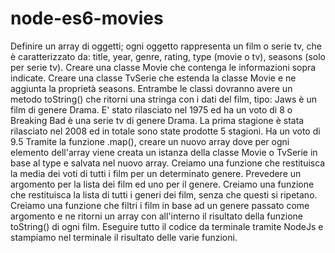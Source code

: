 # node-es6-movies

Definire un array di oggetti; ogni oggetto rappresenta un film o serie tv, che è caratterizzato da: title, year, genre, rating, type (movie o tv), seasons (solo per serie tv).
Creare una classe Movie che contenga le informazioni sopra indicate.
Creare una classe TvSerie che estenda la classe Movie e ne aggiunta la proprietà seasons.
Entrambe le classi dovranno avere un metodo toString() che ritorni una stringa con i dati del film, tipo: Jaws è un film di genere Drama. E' stato rilasciato nel 1975 ed ha un voto di 8 o Breaking Bad è una serie tv di genere Drama. La prima stagione è stata rilasciato nel 2008 ed in totale sono state prodotte 5 stagioni. Ha un voto di 9.5
Tramite la funzione .map(), creare un nuovo array dove per ogni elemento dell'array viene creata un istanza della classe Movie o TvSerie in base al type e salvata nel nuovo array.
Creiamo una funzione che restituisca la media dei voti di tutti i film per un determinato genere. Prevedere un argomento per la lista dei film ed uno per il genere.
Creiamo una funzione che restituisca la lista di tutti i generi dei film, senza che questi si ripetano.
Creiamo una funzione che filtri i film in base ad un genere passato come argomento e ne ritorni un array con all'interno il risultato della funzione toString() di ogni film.
Eseguire tutto il codice da terminale tramite NodeJs e stampiamo nel terminale il risultato delle varie funzioni.
